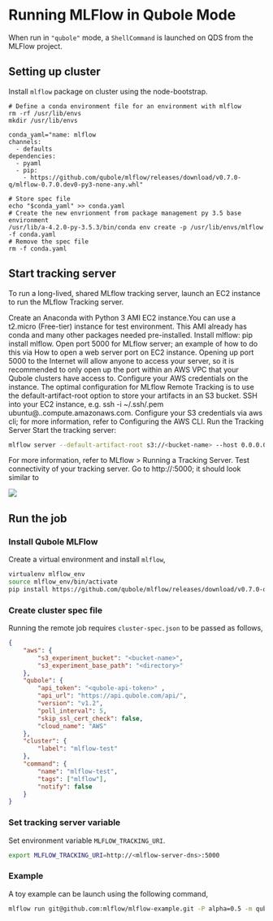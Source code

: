 # Running MLFlow in Qubole Mode


When run in `"qubole"` mode, a `ShellCommand` is launched on QDS from the MLFlow project. 

## Setting up cluster

Install `mlflow` package on cluster using the node-bootstrap.

```
# Define a conda environment file for an environment with mlflow
rm -rf /usr/lib/envs
mkdir /usr/lib/envs

conda_yaml="name: mlflow
channels:
  - defaults
dependencies:
  - pyaml
  - pip:
    - https://github.com/qubole/mlflow/releases/download/v0.7.0-q/mlflow-0.7.0.dev0-py3-none-any.whl"

# Store spec file
echo "$conda_yaml" >> conda.yaml
# Create the new envrionment from package management py 3.5 base environment
/usr/lib/a-4.2.0-py-3.5.3/bin/conda env create -p /usr/lib/envs/mlflow -f conda.yaml
# Remove the spec file
rm -f conda.yaml
```

## Start tracking server

To run a long-lived, shared MLflow tracking server, launch an EC2 instance to run the MLflow Tracking server.

Create an Anaconda with Python 3 AMI EC2 instance.You can use a t2.micro (Free-tier) instance for test environment. This AMI already has conda and many other packages needed pre-installed.
Install mlflow: pip install mlflow.
Open port 5000 for MLflow server; an example of how to do this via How to open a web server port on EC2 instance. Opening up port 5000 to the Internet will allow anyone to access your server, so it is recommended to only open up the port within an AWS VPC that your Qubole clusters have access to.
Configure your AWS credentials on the instance. The optimal configuration for MLflow Remote Tracking is to use the default-artifact-root option to store your artifacts in an S3 bucket.
SSH into your EC2 instance, e.g. ssh -i ~/.ssh/<key>.pem ubuntu@<hostname>.<region>.compute.amazonaws.com.
Configure your S3 credentials via aws cli; for more information, refer to Configuring the AWS CLI.
Run the Tracking Server
Start the tracking server: 
```sh
mlflow server --default-artifact-root s3://<bucket-name> --host 0.0.0.0.
```
For more information, refer to MLflow > Running a Tracking Server.
Test connectivity of your tracking server. Go to http://<mlflow-server-dns>:5000; it should look similar to

![](https://docs.databricks.com/_static/images/mlflow/mlflow-web-ui.png)

## Run the job

### Install Qubole MLFlow

Create a virtual environment and install `mlflow`,

```sh
virtualenv mlflow_env
source mlflow_env/bin/activate
pip install https://github.com/qubole/mlflow/releases/download/v0.7.0-q/mlflow-0.7.0.dev0-py3-none-any.whl
```

### Create cluster spec file
Running the remote job requires `cluster-spec.json` to be passed as follows,

```json
{
    "aws": {
        "s3_experiment_bucket": "<bucket-name>",
        "s3_experiment_base_path": "<directory>"
    },
    "qubole": {
        "api_token": "<qubole-api-token>" ,
        "api_url": "https://api.qubole.com/api/",
        "version": "v1.2",
        "poll_interval": 5,
        "skip_ssl_cert_check": false,
        "cloud_name": "AWS"
    },
    "cluster": {
        "label": "mlflow-test"
    },
    "command": {
        "name": "mlflow-test",
        "tags": ["mlflow"],
        "notify": false
    }
}
```

### Set tracking server variable

Set environment variable `MLFLOW_TRACKING_URI`.

```sh
export MLFLOW_TRACKING_URI=http://<mlflow-server-dns>:5000
```

### Example

A toy example can be launch using the following command,

```sh
mlflow run git@github.com:mlflow/mlflow-example.git -P alpha=0.5 -m qubole --cluster-spec example/qubole_run_remote/cluster_spec.json
```